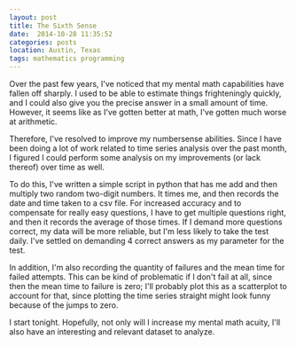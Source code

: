 ```yaml
---
layout: post
title: The Sixth Sense
date:  2014-10-28 11:35:52 
categories: posts
location: Austin, Texas
tags: mathematics programming
---
```


Over the past few years, I've noticed that my mental math capabilities have fallen off sharply. I used to be able to estimate things frighteningly quickly, and I could also give you the precise answer in a small amount of time. However, it seems like as I've gotten better at math, I've gotten much worse at arithmetic. 

Therefore, I've resolved to improve my numbersense abilities. Since I have been doing a lot of work related to time series analysis over the past month, I figured I could perform some analysis on my improvements (or lack thereof) over time as well.<!--preview-->

To do this, I've written a simple script in python that has me add and then multiply two random two-digit numbers. It times me, and then records the date and time taken to a csv file. For increased accuracy and to compensate for really easy questions, I have to get multiple questions right, and then it records the average of those times. If I demand more questions correct, my data will be more reliable, but I'm less likely to take the test daily. I've settled on demanding 4 correct answers as my parameter for the test.

In addition, I'm also recording the quantity of failures and the mean time for failed attempts. This can be kind of problematic if I don't fail at all, since then the mean time to failure is zero; I'll probably plot this as a scatterplot to account for that, since plotting the time series straight might look funny because of the jumps to zero.

I start tonight. Hopefully, not only will I increase my mental math acuity, I'll also have an interesting and relevant dataset to analyze.